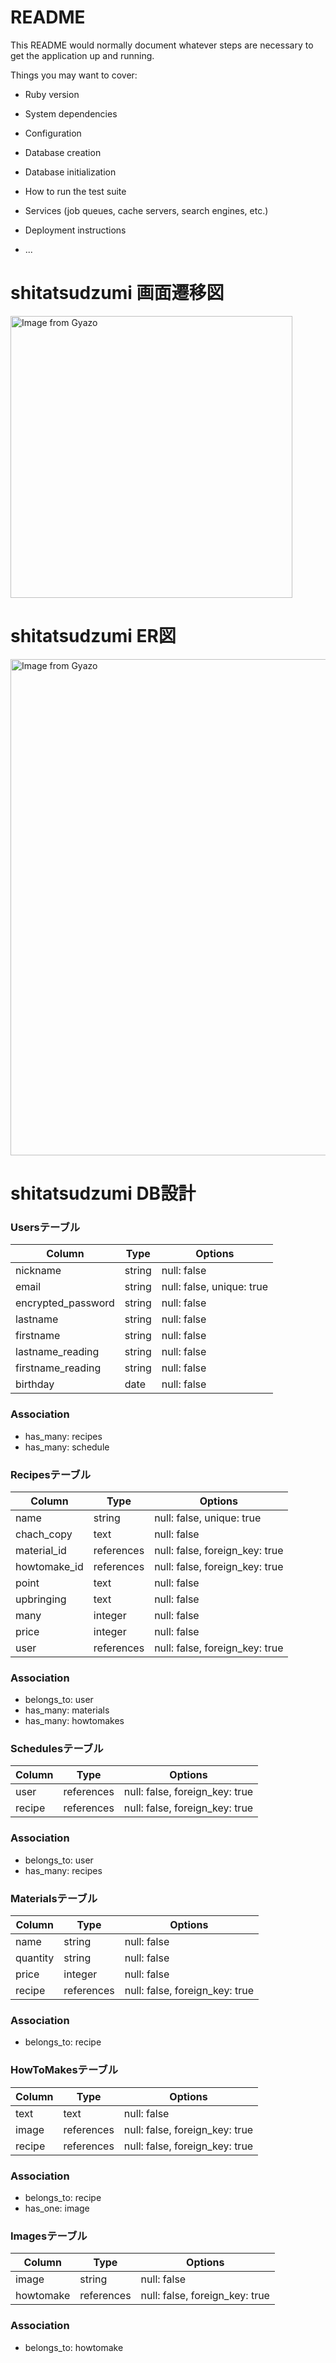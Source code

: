 # README

This README would normally document whatever steps are necessary to get the
application up and running.

Things you may want to cover:

* Ruby version

* System dependencies

* Configuration

* Database creation

* Database initialization

* How to run the test suite

* Services (job queues, cache servers, search engines, etc.)

* Deployment instructions

* ...

# shitatsudzumi 画面遷移図

<a href="https://gyazo.com/bfc39383323b8eec3cae6c1af9e9f578"><img src="https://i.gyazo.com/bfc39383323b8eec3cae6c1af9e9f578.png" alt="Image from Gyazo" width="451"/></a>

# shitatsudzumi ER図

<a href="https://gyazo.com/303a0791ecf6f34c092b7dcd043c74d6"><img src="https://i.gyazo.com/303a0791ecf6f34c092b7dcd043c74d6.png" alt="Image from Gyazo" width="794"/></a>

# shitatsudzumi DB設計

### Usersテーブル
|Column|Type|Options|
|------|----|-------|
|nickname|string|null: false|
|email|string|null: false, unique: true|
|encrypted_password|string|null: false|
|lastname|string|null: false|
|firstname|string|null: false|
|lastname_reading|string|null: false|
|firstname_reading|string|null: false|
|birthday|date|null: false|
### Association
- has_many: recipes
- has_many: schedule

### Recipesテーブル
|Column|Type|Options|
|------|----|-------|
|name|string|null: false, unique: true|
|chach_copy|text|null: false|
|material_id|references|null: false, foreign_key: true|
|howtomake_id|references|null: false, foreign_key: true|
|point|text|null: false|
|upbringing|text|null: false|
|many|integer|null: false|
|price|integer|null: false|
|user|references|null: false, foreign_key: true|
### Association
- belongs_to: user
- has_many: materials
- has_many: howtomakes

### Schedulesテーブル
|Column|Type|Options|
|------|----|-------|
|user|references|null: false, foreign_key: true|
|recipe|references|null: false, foreign_key: true|
### Association
- belongs_to: user
- has_many: recipes

### Materialsテーブル
|Column|Type|Options|
|------|----|-------|
|name|string|null: false|
|quantity|string|null: false|
|price|integer|null: false|
|recipe|references|null: false, foreign_key: true|
### Association
- belongs_to: recipe

### HowToMakesテーブル
|Column|Type|Options|
|------|----|-------|
|text|text|null: false|
|image|references|null: false, foreign_key: true|
|recipe|references|null: false, foreign_key: true|
### Association
- belongs_to: recipe
- has_one: image

### Imagesテーブル
|Column|Type|Options|
|------|----|-------|
|image|string|null: false|
|howtomake|references|null: false, foreign_key: true|
### Association
- belongs_to: howtomake